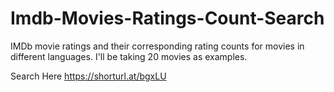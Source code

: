 # Imdb-Movies-Ratings-Count-Search
IMDb movie ratings and their corresponding rating counts for movies in different languages. I'll be taking 20 movies as examples.

Search Here
https://shorturl.at/bgxLU
